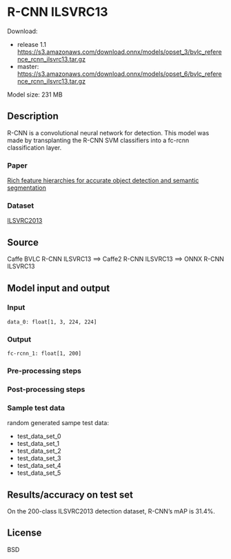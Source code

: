 # R-CNN ILSVRC13

Download:
- release 1.1 https://s3.amazonaws.com/download.onnx/models/opset_3/bvlc_reference_rcnn_ilsvrc13.tar.gz
- master: https://s3.amazonaws.com/download.onnx/models/opset_6/bvlc_reference_rcnn_ilsvrc13.tar.gz

Model size: 231 MB

## Description
R-CNN is a convolutional neural network for detection.
This model was made by transplanting the R-CNN SVM classifiers into a fc-rcnn classification layer.

### Paper
[Rich feature hierarchies for accurate object detection and semantic segmentation](https://arxiv.org/abs/1311.2524)

### Dataset
[ILSVRC2013](http://www.image-net.org/challenges/LSVRC/2013/)

## Source
Caffe BVLC R-CNN ILSVRC13 ==> Caffe2 R-CNN ILSVRC13 ==> ONNX R-CNN ILSVRC13

## Model input and output
### Input
```
data_0: float[1, 3, 224, 224]
```
### Output
```
fc-rcnn_1: float[1, 200]
```
### Pre-processing steps
### Post-processing steps
### Sample test data
random generated sampe test data:
- test_data_set_0
- test_data_set_1
- test_data_set_2
- test_data_set_3
- test_data_set_4
- test_data_set_5

## Results/accuracy on test set
On the 200-class ILSVRC2013 detection dataset, R-CNN’s mAP is 31.4%.

## License
BSD
